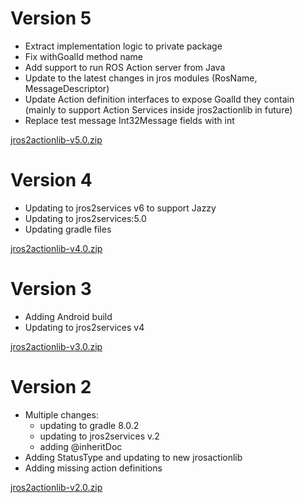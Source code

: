 # Version 5

- Extract implementation logic to private package
- Fix withGoalId method name
- Add support to run ROS Action server from Java
- Update to the latest changes in jros modules (RosName, MessageDescriptor)
- Update Action definition interfaces to expose GoalId they contain (mainly to support Action Services inside jros2actionlib in future)
- Replace test message Int32Message fields with int

[jros2actionlib-v5.0.zip](https://github.com/pinorobotics/jros2actionlib/raw/main/jros2actionlib/release/jros2actionlib-v5.0.zip)

# Version 4

- Updating to jros2services v6 to support Jazzy
- Updating to jros2services:5.0
- Updating gradle files

[jros2actionlib-v4.0.zip](https://github.com/pinorobotics/jros2actionlib/raw/main/jros2actionlib/release/jros2actionlib-v4.0.zip)

# Version 3

- Adding Android build
- Updating to jros2services v4

[jros2actionlib-v3.0.zip](https://github.com/pinorobotics/jros2actionlib/raw/main/jros2actionlib/release/jros2actionlib-v3.0.zip)

# Version 2

- Multiple changes:
    - updating to gradle 8.0.2
    - updating to jros2services v.2
    - adding @inheritDoc
- Adding StatusType and updating to new jrosactionlib
- Adding missing action definitions

[jros2actionlib-v2.0.zip](https://github.com/pinorobotics/jros2actionlib/raw/main/jros2actionlib/release/jros2actionlib-v2.0.zip)